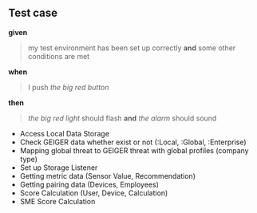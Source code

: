 <h2>Test case</h2>


 **given**
 > my test environment has been set up correctly
 **and** some other conditions are met
 
 **when** 
 > I push _the big red button_
 
 **then** 
 > _the big red light_ should flash **and** _the alarm_ should sound

 + Access Local Data Storage      
 + Check GEIGER data whether exist or not (:Local, :Global, :Enterprise) 
 + Mapping global threat to GEIGER threat with global profiles (company type)
 + Set up Storage Listener
 + Getting metric data (Sensor Value, Recommendation)
 + Getting pairing data (Devices, Employees)
 + Score Calculation (User, Device, Calculation)
 + SME Score Calculation